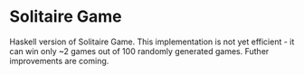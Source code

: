 # Solitaire Game
Haskell version of Solitaire Game.
This implementation is not yet efficient - it can win only ~2 games out of 100 randomly generated games.
Futher improvements are coming.
